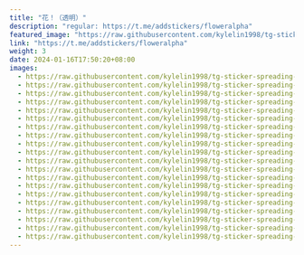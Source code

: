 ```yaml
---
title: "花！（透明）"
description: "regular: https://t.me/addstickers/floweralpha"
featured_image: "https://raw.githubusercontent.com/kylelin1998/tg-sticker-spreading-worldwide-images/main/img/bd9513c5-a91d-43b1-bca6-f81f3c377947.jpg"
link: "https://t.me/addstickers/floweralpha"
weight: 3
date: 2024-01-16T17:50:20+08:00
images:
  - https://raw.githubusercontent.com/kylelin1998/tg-sticker-spreading-worldwide-images/main/img/bd9513c5-a91d-43b1-bca6-f81f3c377947.jpg
  - https://raw.githubusercontent.com/kylelin1998/tg-sticker-spreading-worldwide-images/main/img/1a697a92-70f0-4282-9ca6-b01438aeb5f2.jpg
  - https://raw.githubusercontent.com/kylelin1998/tg-sticker-spreading-worldwide-images/main/img/3e04c22e-6eba-4709-b4bb-d9d7893b65ae.jpg
  - https://raw.githubusercontent.com/kylelin1998/tg-sticker-spreading-worldwide-images/main/img/96aa08cb-f035-419b-a948-cf98d7c4b10f.jpg
  - https://raw.githubusercontent.com/kylelin1998/tg-sticker-spreading-worldwide-images/main/img/50c7e6a9-45d2-430b-be4f-6e457b7d3e9d.jpg
  - https://raw.githubusercontent.com/kylelin1998/tg-sticker-spreading-worldwide-images/main/img/0c81e0f2-0e17-4b79-9d4f-aef62a0b64d1.jpg
  - https://raw.githubusercontent.com/kylelin1998/tg-sticker-spreading-worldwide-images/main/img/b9acfe89-d330-49aa-90ca-3872d21270b7.jpg
  - https://raw.githubusercontent.com/kylelin1998/tg-sticker-spreading-worldwide-images/main/img/4c6a2e0c-cb48-49fb-9dfc-b773e52f1ef3.jpg
  - https://raw.githubusercontent.com/kylelin1998/tg-sticker-spreading-worldwide-images/main/img/285375b9-d8ca-4c72-923c-862153c065e7.jpg
  - https://raw.githubusercontent.com/kylelin1998/tg-sticker-spreading-worldwide-images/main/img/4d8e6e55-462b-4f88-8598-8cdcbce34196.jpg
  - https://raw.githubusercontent.com/kylelin1998/tg-sticker-spreading-worldwide-images/main/img/9272223e-9d1a-4022-8249-d0c377edbb54.jpg
  - https://raw.githubusercontent.com/kylelin1998/tg-sticker-spreading-worldwide-images/main/img/06c99d90-6fee-490d-8337-a61c10ef27c2.jpg
  - https://raw.githubusercontent.com/kylelin1998/tg-sticker-spreading-worldwide-images/main/img/42b7e51c-0089-45d1-a717-a64f6c152bda.jpg
  - https://raw.githubusercontent.com/kylelin1998/tg-sticker-spreading-worldwide-images/main/img/68fe8564-98a3-4c98-a921-111ae8debe76.jpg
  - https://raw.githubusercontent.com/kylelin1998/tg-sticker-spreading-worldwide-images/main/img/d1d9f58d-034e-46b1-9bc8-f5cb26b46012.jpg
  - https://raw.githubusercontent.com/kylelin1998/tg-sticker-spreading-worldwide-images/main/img/d4006dfd-9901-495f-a4cc-3085d8724758.jpg
  - https://raw.githubusercontent.com/kylelin1998/tg-sticker-spreading-worldwide-images/main/img/b4f501f9-b022-41e9-a0f1-df21358685c7.jpg
  - https://raw.githubusercontent.com/kylelin1998/tg-sticker-spreading-worldwide-images/main/img/0209ae58-97c1-45dc-9b8a-3e8e59b77412.jpg
  - https://raw.githubusercontent.com/kylelin1998/tg-sticker-spreading-worldwide-images/main/img/523c297b-df97-4a34-a7b1-eab40782259a.jpg
  - https://raw.githubusercontent.com/kylelin1998/tg-sticker-spreading-worldwide-images/main/img/dba9c427-cf32-4f0b-aad6-e9bb62180e9d.jpg
---
```

